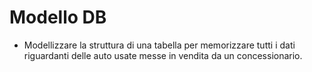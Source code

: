 # Modello DB

* Modellizzare la struttura di una tabella per memorizzare tutti i dati riguardanti delle auto usate messe in vendita da un concessionario.